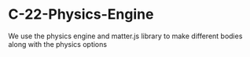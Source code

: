 # C-22-Physics-Engine
We use the physics engine and matter.js library to make different bodies along with the physics options
